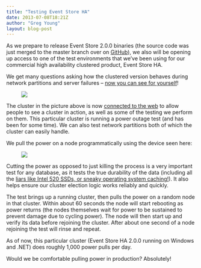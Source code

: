```yaml
---
title: "Testing Event Store HA"
date: 2013-07-08T18:21Z
author: "Greg Young"
layout: blog-post
---
```


As we prepare to release Event Store 2.0.0 binaries (the source code was just merged to the master branch over on [GitHub](http://github.com/EventStore/EventStore)), we also will be opening up access to one of the test environments that we’ve been using for our commercial high availability clustered product, Event Store HA.

We get many questions asking how the clustered version behaves during network partitions and server failures – [now you can see for yourself](http://ha.geteventstore.com)!

<figure>
	<img src="{{ site.url }}/images/blog-ha-setup.jpg">
</figure>

The cluster in the picture above is now [connected to the web](http://ha.geteventstore.com) to allow people to see a cluster in action, as well as some of the testing we perform on them. This particular cluster is running a power outage test (and has been for some time). We can also test network partitions both of which the cluster can easily handle.

We pull the power on a node programmatically using the device seen here:

<figure>
	<img src="{{ site.url }}/images/blog-power-switch.jpg">
</figure>

Cutting the power as opposed to just killing the process is a very important test for any database, as it tests the true durability of the data (including all the [liars like Intel 520 SSDs, or sneaky operating system caching!](https://github.com/EventStore/EventStore/wiki/Reliability)). It also helps ensure our cluster election logic works reliably and quickly.

The test brings up a running cluster, then pulls the power on a random node in that cluster. Within about 60 seconds the node will start rebooting as power returns (the nodes themselves wait for power to be sustained to prevent damage due to cycling power). The node will then start up and verify its data before rejoining the cluster. After about one second of a node rejoining the test will rinse and repeat.

As of now, this particular cluster (Event Store HA 2.0.0 running on Windows and .NET) does roughly 1,000 power pulls per day.

Would we be comfortable pulling power in production? Absolutely!